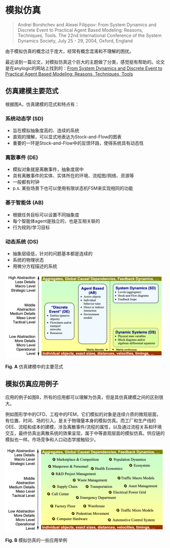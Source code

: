 # 模拟仿真

> Andrei Borshchev and Alexei Filippov: From System Dynamics and Discrete Event to Practical Agent Based Modeling: Reasons, Techniques, Tools. The 22nd International Conference of the System Dynamics Society, July 25 - 29, 2004, Oxford, England

由于模拟仿真的概念过于庞大，经常有概念混淆和不理解的困扰。

最近读到一篇论文，对模拟仿真这个巨大的主题做了分类，感觉挺有帮助的。论文是在anylogic的网站上找到的：[From System Dynamics and Discrete Event to Practical Agent Based Modeling: Reasons, Techniques, Tools](https://www.anylogic.cn/resources/articles/from-system-dynamics-and-discrete-event-to-practical-agent-based-modeling-reasons-techniques-tools/)



## 仿真建模主要范式

根据图A，仿真建模的范式和特点有：

### 系统动态学 (SD)

- 旨在模拟抽象度高的、连续的系统
- 直观的理解，可以显式地表达为Stock-and-Flow的图表
- 重要的一环是Stock-and-Flow中的反馈环路，使得系统具有动态性

### 离散事件 (DE)

- 模拟对象就是离散事件，抽象度居中
- 具有离散事件的实体、实体所在的环境、流程图/网络、资源等
- 一般都有时钟
- p.s. 某些场景下也可以使用有限状态机FSM来实现相同的功能

### 基于智能体 (AB)

- 根据任务目标可以设置不同抽象度
- 每个智能体agent是独立的，也是互相关联的
- 行为规则/学习目标

### 动态系统 (DS)

- 抽象层级低，针对的问题基本都是连续的
- 系统的物理状态
- 用微分方程描述的系统

![classification](./assets/classif.png)

**Fig. A** 仿真建模中的主要范式



## 模拟仿真应用例子

应用的例子如图B，所有的应用都可以理解为仿真，但是其仿真建模之间的区别很大。

例如图形学中的CFD、工程中的FEM，它们模拟的对象是连续介质的微观层面，有位置、时间、场的引入，是关于物理量本身的模拟仿真。而工厂和生产线的OEE、流程和成本的建模，涉及离散事件/流程的属性，以及通过流程关系和环境交互，最终仿真出离散系统的效果呈现，属于中等直观层面的模拟仿真。供应链的模拟也一样。市场竞争和人口动态学接触较少。

![sim](./assets/sim.png)

**Fig. B** 模拟仿真的一些应用举例